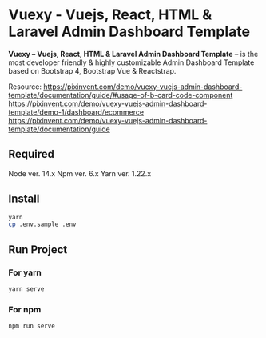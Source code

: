 # Vuexy - Vuejs, React, HTML & Laravel Admin Dashboard Template

**Vuexy – Vuejs, React, HTML & Laravel Admin Dashboard Template** – is the most developer friendly & highly customizable Admin Dashboard Template based on Bootstrap 4, Bootstrap Vue & Reactstrap.

Resource:
https://pixinvent.com/demo/vuexy-vuejs-admin-dashboard-template/documentation/guide/#usage-of-b-card-code-component
https://pixinvent.com/demo/vuexy-vuejs-admin-dashboard-template/demo-1/dashboard/ecommerce
https://pixinvent.com/demo/vuexy-vuejs-admin-dashboard-template/documentation/guide

## Required
Node ver. 14.x
Npm ver. 6.x
Yarn ver. 1.22.x

## Install
```sh
yarn
cp .env.sample .env
```

## Run Project
### For yarn
```sh
yarn serve
```

### For npm
```sh
npm run serve
```